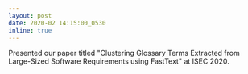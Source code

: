 ```yaml
---
layout: post
date: 2020-02 14:15:00_0530
inline: true
---
```


Presented our paper titled "Clustering Glossary Terms Extracted from Large-Sized Software Requirements using FastText" at ISEC 2020.
